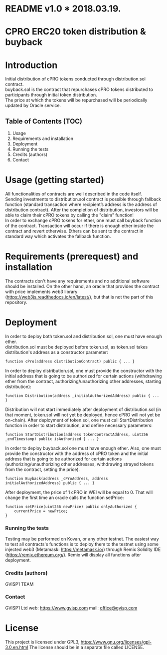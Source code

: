 # README v1.0 * 2018.03.19.

# CPRO ERC20 token distribution & buyback 

# Introduction
Initial distribution of cPRO tokens conducted through distribution.sol contract.  
buyback.sol is the contract that repurchases cPRO tokens distributed to participants through initial token distribution.  
The price at which the tokens will be repurchased will be periodically updated by Oracle service.

## Table of Contents (TOC) 
1. Usage
2. Requirements and installation
3. Deployment
4. Running the tests
5. Credits (authors)
6. Contact

# Usage (getting started)
All functionalities of contracts are well described in the code itself.  
Sending investments to distribution.sol contract is possible through fallback function (standard transaction where recipient’s address is the address of distribution contract).
After the completion of distribution, investors will be able to claim their cPRO tokens by calling the "claim" function!  
In order to exchange cPRO tokens for ether, one must call buyback function of the contract. Transaction will occur if there is enough ether inside the contract and revert otherwise.
Ethers can be sent to the contract in standard way which activates the fallback function.

# Requirements (prerequest) and installation
The contracts don't have any requirements and no additional software should be installed. On the other hand, an oracle that provides the contract with price implements web3 library (https://web3js.readthedocs.io/en/latest/), but that is not the part of this repository.


# Deployment
In order to deploy both token.sol and distribution.sol, one must have enough ether.  
distribution.sol must be deployed before token.sol, as token.sol takes distribution's address as a constructor parameter:

    function cPro(address distributionContract) public { ... }
In order to deploy distribution.sol, one must provide the constructor with the initial address that is going to be authorized for certain actions (withdrawing ether from the contract, authorizing/unauthorizing other addresses, starting distribution):

    function Distribution(address _initialAuthorizedAddress) public { ... }
Distribution will not start immediately after deployment of distribution.sol (in that moment, token.sol will not yet be deployed, hence cPRO will not yet be on-chain).
After deployment of token.sol, one must call StartDistribution function in order to start distribution, and define necessary parameters:

    function StartDistribution(address tokenContractAddress, uint256 _endTimestamp) public isAuthorized { ... }

In order to deploy buyback.sol one must have enough ether. Also, one must provide the constructor with the address of cPRO token and the initial address that is going to be authorized for certain actions (authorizing/unauthorizing other addresses, withdrawing strayed tokens from the contract, setting the price).

    function Buyback(address _cProAddress, address initialAuthorizedAddress) public { ... }
After deployment, the price of 1 cPRO in WEI will be equal to 0. That will change the first time an oracle calls the function setPrice:

    function setPrice(uint256 newPrice) public onlyAuthorized {
        currentPrice = newPrice;
    }


### Running the tests
Testing may be performed on Kovan, or any other testnet. The easiest way to test all contracts's functions is to deploy them to the testnet using some injected web3 (Metamask: https://metamask.io/) through Remix Solidity IDE (https://remix.ethereum.org/).
Remix will display all functions after deployment.

### Credits (authors)
GVISP1 TEAM

### Contact
GVISP1 Ltd
web: https://www.gvisp.com
mail: office@gvisp.com

# License
This project is licensed under GPL3, https://www.gnu.org/licenses/gpl-3.0.en.html 
The license should be in a separate file called LICENSE.
